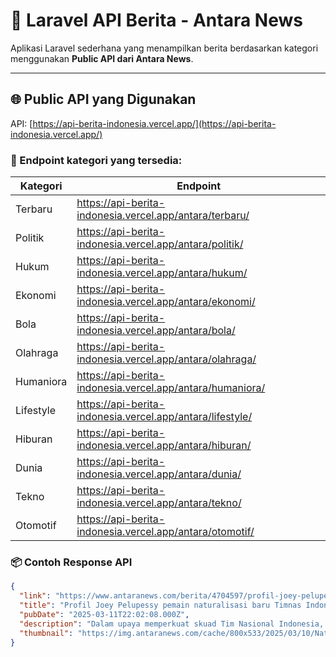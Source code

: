 # 📰 Laravel API Berita - Antara News

Aplikasi Laravel sederhana yang menampilkan berita berdasarkan kategori menggunakan **Public API dari Antara News**.

---

## 🌐 Public API yang Digunakan

API: [https://api-berita-indonesia.vercel.app/](https://api-berita-indonesia.vercel.app/)

### 📂 Endpoint kategori yang tersedia:
| Kategori     | Endpoint |
|--------------|----------|
| Terbaru      | https://api-berita-indonesia.vercel.app/antara/terbaru/ |
| Politik      | https://api-berita-indonesia.vercel.app/antara/politik/ |
| Hukum        | https://api-berita-indonesia.vercel.app/antara/hukum/ |
| Ekonomi      | https://api-berita-indonesia.vercel.app/antara/ekonomi/ |
| Bola         | https://api-berita-indonesia.vercel.app/antara/bola/ |
| Olahraga     | https://api-berita-indonesia.vercel.app/antara/olahraga/ |
| Humaniora    | https://api-berita-indonesia.vercel.app/antara/humaniora/ |
| Lifestyle    | https://api-berita-indonesia.vercel.app/antara/lifestyle/ |
| Hiburan      | https://api-berita-indonesia.vercel.app/antara/hiburan/ |
| Dunia        | https://api-berita-indonesia.vercel.app/antara/dunia/ |
| Tekno        | https://api-berita-indonesia.vercel.app/antara/tekno/ |
| Otomotif     | https://api-berita-indonesia.vercel.app/antara/otomotif/ |

### 📦 Contoh Response API
```json
{
  "link": "https://www.antaranews.com/berita/4704597/profil-joey-pelupessy-pemain-naturalisasi-baru-timnas-indonesia",
  "title": "Profil Joey Pelupessy pemain naturalisasi baru Timnas Indonesia",
  "pubDate": "2025-03-11T22:02:08.000Z",
  "description": "Dalam upaya memperkuat skuad Tim Nasional Indonesia, PSSI kembali melakukan langkah strategis dengan menaturalisasi ...",
  "thumbnail": "https://img.antaranews.com/cache/800x533/2025/03/10/Naturalisasi.jpeg"
}

